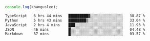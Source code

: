 ```js
console.log(khanguslee);
```

<!--START_SECTION:waka-->

```txt
TypeScript   6 hrs 44 mins   █████████▓░░░░░░░░░░░░░░░   38.87 %
Python       5 hrs 43 mins   ████████▒░░░░░░░░░░░░░░░░   33.04 %
JavaScript   2 hrs 4 mins    ███░░░░░░░░░░░░░░░░░░░░░░   11.93 %
JSON         46 mins         █░░░░░░░░░░░░░░░░░░░░░░░░   04.48 %
Markdown     37 mins         █░░░░░░░░░░░░░░░░░░░░░░░░   03.57 %
```

<!--END_SECTION:waka-->

<!--
**khanguslee/khanguslee** is a ✨ _special_ ✨ repository because its `README.md` (this file) appears on your GitHub profile.

Here are some ideas to get you started:

- 🔭 I’m currently working on ...
- 🌱 I’m currently learning ...
- 👯 I’m looking to collaborate on ...
- 🤔 I’m looking for help with ...
- 💬 Ask me about ...
- 📫 How to reach me: ...
- 😄 Pronouns: ...
- ⚡ Fun fact: ...
-->
